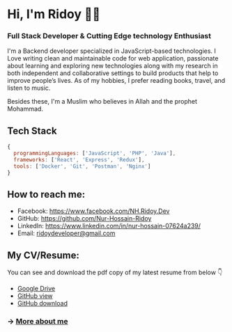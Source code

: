 # Hi, I'm Ridoy 👋🏼


 ### Full Stack Developer  &  Cutting Edge technology Enthusiast

I'm a Backend developer specialized in JavaScript-based technologies. I Love writing clean and maintainable code for web application, passionate about learning and exploring new technologies along with my research in both independent and collaborative settings to build products that help to improve people’s lives. As of my hobbies, I prefer reading books, travel, and listen to music.

Besides these, I'm a Muslim who believes in Allah and the prophet Mohammad.

## Tech Stack

```js
{
  programmingLanguages: ['JavaScript', 'PHP', 'Java'],
  frameworks: ['React', 'Express', 'Redux'],
  tools: ['Docker', 'Git', 'Postman', 'Nginx']
}
```

## How to reach me:
- Facebook: https://www.facebook.com/NH.Ridoy.Dev
- GitHub: https://github.com/Nur-Hossain-Ridoy
- LinkedIn: https://www.linkedin.com/in/nur-hossain-07624a239/
- Email: ridoydeveloper@gmail.com

## My CV/Resume:

You can see and download the pdf copy of my latest resume from below 👇

- [Google Drive](https://drive.google.com/file/d/16J-NpmX1Z3vLbUs9RSudjTmNx8YNQYdt/view?usp=sharing)
- [GitHub view](https://github.com/foyzulkarim/foyzulkarim/blob/master/Resume-Nur-Hossain.pdf)
- [GitHub download](https://raw.githubusercontent.com/foyzulkarim/foyzulkarim/master/Resume-Foyzul-Karim.pdf)


### &rarr; [More about me](https://ridoydev.netlify.app)
